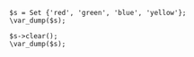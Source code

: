 ```basic-usage.php
$s = Set {'red', 'green', 'blue', 'yellow'};
\var_dump($s);

$s->clear();
\var_dump($s);
```
